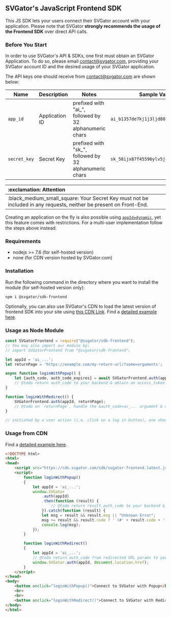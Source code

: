 ## SVGator's JavaScript Frontend SDK
This JS SDK lets your users connect their SVGator account with your application. Please note that SVGator **strongly recommends the usage of the Frontend SDK** over direct API calls.

### Before You Start

In order to use SVGator's API & SDKs, one first must obtain an SVGator Application. To do so, please email [contact@svgator.com](mailto:contact@svgator.com?subject=SVGator%20Application%20Request&body=Dear%20Support%2C%0D%0A%0D%0AMy%20name%20is%20%5BJOHN%2FJANE%20DOE%5D%20from%20%5BCOMPANY%2C%20INC.%5D.%0D%0APlease%20add%20an%20SVGator%20application%20to%20my%20account%20of%20%5BEMAIL%40COMPANY.COM%5D%2C%20in%20order%20to%20offer%20my%20users%20to%20connect%20their%20SVGator%20accounts%20with%20my%20software.), providing your SVGator account ID and the desired usage of your SVGator application.

The API keys one should receive from [contact@svgator.com](mailto:contact@svgator.com?subject=SVGator%20Application%20Request&body=Dear%20Support%2C%0D%0A%0D%0AMy%20name%20is%20%5BJOHN%2FJANE%20DOE%5D%20from%20%5BCOMPANY%2C%20INC.%5D.%0D%0APlease%20add%20an%20SVGator%20application%20to%20my%20account%20of%20%5BEMAIL%40COMPANY.COM%5D%2C%20in%20order%20to%20offer%20my%20users%20to%20connect%20their%20SVGator%20accounts%20with%20my%20software.) are shown below:

| Name | Description | Notes | Sample Value |
|------|------|------------|----------|
| `app_id` | Application ID |prefixed with "ai_", followed by 32 alphanumeric chars|`ai_b1357de7kj1j3ljd80aadz1eje782f2k`|
| `secret_key` | Secret Key |prefixed with "sk_", followed by 32 alphanumeric chars|`sk_58ijx87f45596ylv5jeb1a5vicdd92i4`|



<table>
  <thead>
    <tr>
      <th align="left">
        :exclamation: Attention
      </th>
    </tr>
  </thead>
  <tbody>
    <tr>
      <td>
          :black_medium_small_square: Your Secret Key must not be included in any requests, neither be present on Front-End.
      </td>
    </tr>
  </tbody>
</table>


Creating an application on the fly is also possible using [`appId=dynamic`](../master/#2iii-dynamic-app-creation), yet this feature comes with restrictions. For a multi-user implementation follow the steps above instead. 

### Requirements
- nodejs >= 7.6 (for self-hosted version)
- none (for CDN version hosted by SVGator.com)

### Installation
Run the following command in the directory where you want to install the module (for self-hosted version only):
```
npm i @svgator/sdk-frontend
```
Optionally, you can also use SVGator's CDN to load the latest version of frontend SDK into your site using [this CDN Link](https://cdn.svgator.com/sdk/svgator-frontend.latest.js). Find a [detailed example here](./example.html).

### Usage as Node Module
```js
const SVGatorFrontend = require("@svgator/sdk-frontend");
// You may also import our module by:
// import SVGatorFrontend from "@svgator/sdk-frontend";

let appId = 'ai_...';
let returnPage = 'https://example.com/my-return-url/?some=arguments';

async function loginWithPopup() {
    let {auth_code, auth_code_expires} = await SVGatorFrontend.auth(appId);
    // @todo return auth_code to your backend & obtain an access_token with it
}

function loginWithRedirect() {
    SVGatorFrontend.auth(appId, returnPage);
    // @todo on `returnPage`, handle the &auth_code=ac_... argument & obtain an access_token using it
}

// initiated by a user action (i.e. click on a log in button), one should call loginWithPopup() OR loginWithRedirect(), mapped to a 
```

### Usage from CDN
Find a [detailed example here](./example.html).

```html
<!DOCTYPE html>
<html>
<head>
    <script src="https://cdn.svgator.com/sdk/svgator-frontend.latest.js"></script>
    <script>
        function loginWithPopup()
        {
            let appId = 'ai_...';
            window.SVGator
                .auth(appId)
                .then(function (result) {
                    // @todo return result.auth_code to your backend & obtain an access_token with it
                }).catch(function (result) {
                let msg = result && result.msg || "Unknown Error";
                msg += result && result.code ? ' (#' + result.code + ')' : '';
                console.log(msg);
            });
        }

        function loginWithRedirect()
        {
            let appId = 'ai_...';
            // @todo return auth_code from redirected URL params to your backend & obtain an access_token with it
            window.SVGator.auth(appId, document.location.href);
        }
    </script>
</head>
<body>
    <button onclick="loginWithPopup()">Connect to SVGator with Popup</button>
    <br>
    <br>
    <button onclick="loginWithRedirect()">Connect to SVGator with Redirect</button>    
</body>
</html>
```
